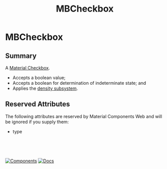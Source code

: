 ﻿---
uid: C.MBCheckbox
title: MBCheckbox
---
# MBCheckbox

## Summary

A [Material Checkbox](https://github.com/material-components/material-components-web/tree/v9.0.0/packages/mdc-checkbox#selection-controls-checkboxes).

- Accepts a boolean value;
- Accepts a boolean for determination of indeterminate state; and
- Applies the [density subsystem](xref:A.Density).

## Reserved Attributes

The following attributes are reserved by Material Components Web and will be ignored if you supply them:

- type

&nbsp;

&nbsp;

[![Components](https://img.shields.io/static/v1?label=Components&message=Core&color=blue)](xref:A.CoreComponents)
[![Docs](https://img.shields.io/static/v1?label=API%20Documentation&message=MBCheckbox&color=brightgreen)](xref:Material.Blazor.MBCheckbox)
